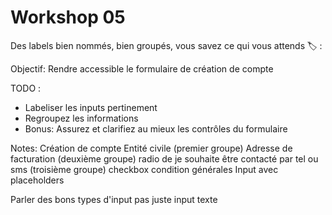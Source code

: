 <!-- .slide: class="exercice small" -->

# Workshop 05

Des labels bien nommés, bien groupés, vous savez ce qui vous attends 🏷️ : 

Objectif: Rendre accessible le formulaire de création de compte

TODO :
- Labeliser les inputs pertinement
- Regroupez les informations
- Bonus: Assurez et clarifiez au mieux les contrôles du formulaire


Notes: 
Création de compte
Entité civile (premier groupe)
Adresse de facturation (deuxième groupe)
radio de je souhaite être contacté par tel ou sms (troisième groupe)
checkbox condition générales
Input avec placeholders

Parler des bons types d'input pas juste input texte

